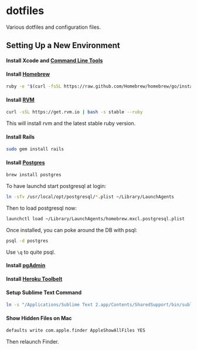 dotfiles
========

Various dotfiles and configuration files.

Setting Up a New Environment
----------------------------

#### Install Xcode and [Command Line Tools](https://developer.apple.com/downloads/index.action?name=for%20Xcode%20-)

#### Install [Homebrew](http://mxcl.github.com/homebrew/)

```bash
ruby -e "$(curl -fsSL https://raw.github.com/Homebrew/homebrew/go/install)"
```

#### Install [RVM](https://rvm.io/rvm/install)

```bash
curl -sSL https://get.rvm.io | bash -s stable --ruby
```

This will install rvm and the latest stable ruby version.

#### Install Rails
```bash
sudo gem install rails
```

#### Install [Postgres](http://www.moncefbelyamani.com/how-to-install-postgresql-on-a-mac-with-homebrew-and-lunchy/)

```bash
brew install postgres
```

To have launchd start postgresql at login:
```bash
ln -sfv /usr/local/opt/postgresql/*.plist ~/Library/LaunchAgents
```

Then to load postgresql now:
```bash
launchctl load ~/Library/LaunchAgents/homebrew.mxcl.postgresql.plist
```

Once installed, you can poke around the DB with psql:
```bash
psql -d postgres
```

Use `\q` to quite psql.

#### Install [pgAdmin](http://www.pgadmin.org/download/macosx.php)

#### Install [Heroku Toolbelt](https://toolbelt.heroku.com/)

#### Setup Sublime Text Command

```bash
ln -s "/Applications/Sublime Text 2.app/Contents/SharedSupport/bin/subl" /usr/local/bin/subl
```

#### Show Hidden Files on Mac
```bash
defaults write com.apple.finder AppleShowAllFiles YES
```
Then relaunch Finder.
